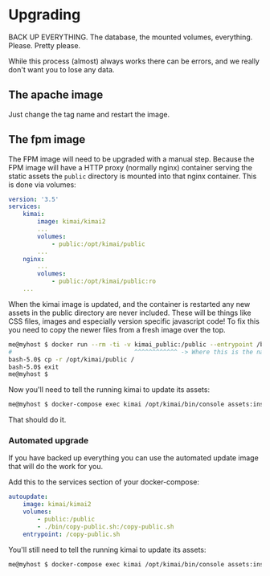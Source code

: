 # Upgrading

BACK UP EVERYTHING. The database, the mounted volumes, everything. Please. Pretty please.

While this process (almost) always works there can be errors, and we really don't want you to lose any data.

## The apache image

Just change the tag name and restart the image.

## The fpm image

The FPM image will need to be upgraded with a manual step. Because the FPM image will have a HTTP proxy (normally nginx) container serving the static assets the `public` directory is mounted into that nginx container. This is done via volumes:

```yaml
version: '3.5'
services:
    kimai:
        image: kimai/kimai2
        ...
        volumes:
            - public:/opt/kimai/public
        ...
    nginx:
        ...
        volumes:
            - public:/opt/kimai/public:ro
    ...
```

When the kimai image is updated, and the container is restarted any new assets in the public directory are never included. These will be things like CSS files, images and especially version specific javascript code! To fix this you need to copy the newer files from a fresh image over the top.

```bash
me@myhost $ docker run --rm -ti -v kimai_public:/public --entrypoint /bin/bash kimai/kimai2
#                                  ^^^^^^^^^^^^ -> Where this is the name of your public volume
bash-5.0$ cp -r /opt/kimai/public /
bash-5.0$ exit
me@myhost $
```

Now you'll need to tell the running kimai to update its assets:

```bash
me@myhost $ docker-compose exec kimai /opt/kimai/bin/console assets:install
```

That should do it.

### Automated upgrade

If you have backed up everything you can use the automated update image that will do the work for you.

Add this to the services section of your docker-compose:

```yaml
autoupdate:
    image: kimai/kimai2
    volumes:
        - public:/public
        - ./bin/copy-public.sh:/copy-public.sh
    entrypoint: /copy-public.sh
```

You'll still need to tell the running kimai to update its assets:

```bash
me@myhost $ docker-compose exec kimai /opt/kimai/bin/console assets:install
```
